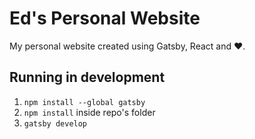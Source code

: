 # Ed's Personal Website

My personal website created using Gatsby, React and ♥.

## Running in development
1) `npm install --global gatsby`
2) `npm install` inside repo's folder
3) `gatsby develop`
